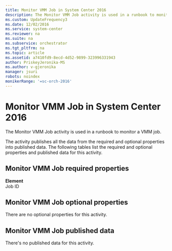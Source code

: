 ```yaml
---
title: Monitor VMM Job in System Center 2016
description: The Monitor VMM Job activity is used in a runbook to monitor a VMM job and lists the required and optional properties.
ms.custom: UpdateFrequency3
ms.date: 12/02/2016
ms.service: system-center
ms.reviewer: na
ms.suite: na
ms.subservice: orchestrator
ms.tgt_pltfrm: na
ms.topic: article
ms.assetid: a7410fd9-8ecd-4d52-9899-323996331943
author: PriskeyJeronika-MS
ms.author: v-gjeronika
manager: jsuri
robots: noindex
monikerRange: '=sc-orch-2016'
---
```

# Monitor VMM Job in System Center 2016

The Monitor VMM Job activity is used in a runbook to monitor a VMM job.

The activity publishes all the data from the required and optional properties into published data. The following tables list the required and optional properties and published data for this activity.

## Monitor VMM Job required properties

**Element**<br>Job ID

## Monitor VMM Job optional properties

There are no optional properties for this activity.

## Monitor VMM Job published data

There's no published data for this activity.
